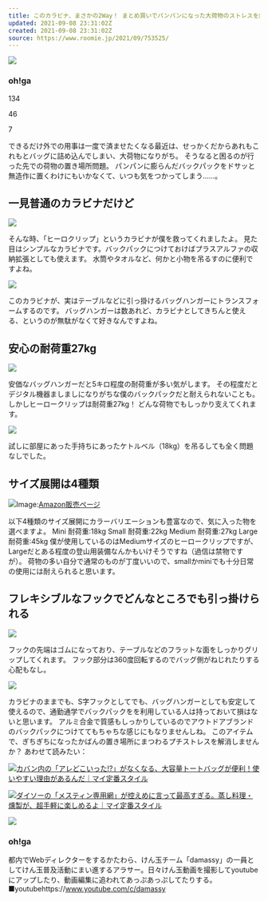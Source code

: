 ```yaml
---
title: このカラビナ、まさかの2Way！ まとめ買いでパンパンになった大荷物のストレスを解消してくれるありがたさよ…│マイ定番スタイル
updated: 2021-09-08 23:31:02Z
created: 2021-09-08 23:31:02Z
source: https://www.roomie.jp/2021/09/753525/
---
```


![](https://www.roomie.jp/wp-content/uploads/userphoto/238.jpg)

### oh!ga

 134

 46

 7

できるだけ外での用事は一度で済ませたくなる最近は、せっかくだからあれもこれもとバッグに詰め込んでしまい、大荷物になりがち。
そうなると困るのが行った先での荷物の置き場所問題。
パンパンに膨らんだバックパックをドサッと無造作に置くわけにもいかなくて、いつも気をつかってしまう……。

## 一見普通のカラビナだけど

![](https://assets.media-platform.com/roomie/dist/images/2021/09/heroclip_0001_07A03763.jpg)

そんな時、「ヒーロクリップ」というカラビナが僕を救ってくれましたよ。
見た目はシンプルなカラビナです。バックパックにつけておけばプラスアルファの収納拡張としても使えます。
水筒やタオルなど、何かと小物を吊るすのに便利ですよね。

![](https://assets.media-platform.com/roomie/dist/images/2021/09/heroclip_0002_07A03764.jpg)

このカラビナが、実はテーブルなどに引っ掛けるバッグハンガーにトランスフォームするのです。
バッグハンガーは数あれど、カラビナとしてきちんと使える、というのが無駄がなくて好きなんですよね。

## 安心の耐荷重27kg

![](https://assets.media-platform.com/roomie/dist/images/2021/09/heroclip_0006_07A03770.jpg)

安価なバッグハンガーだと5キロ程度の耐荷重が多い気がします。
その程度だとデジタル機器ましましになりがちな僕のバックパックだと耐えられないことも。
しかしヒーロークリップは耐荷重27kg！ どんな荷物でもしっかり支えてくれます。

![](https://assets.media-platform.com/roomie/dist/images/2021/09/heroclip_0003_07A03766.jpg)

試しに部屋にあった手持ちにあったケトルベル（18kg）を吊るしても全く問題なしでした。

## サイズ展開は4種類

![](https://assets.media-platform.com/roomie/dist/images/2021/09/heroclip_0007_07A03770.jpg)Image:[Amazon販売ページ](https://www.amazon.co.jp/HERO-CLIP-%E3%83%92%E3%83%BC%E3%83%AD%E3%83%BC%E3%82%AF%E3%83%AA%E3%83%83%E3%83%97-%E3%83%90%E3%83%83%E3%82%AF%E3%83%8F%E3%83%B3%E3%82%AC%E3%83%BC-%E9%9D%99%E6%AD%A2%E8%8D%B7%E9%87%8D27kg/dp/B07J6GZNRM/ref=sr_1_1?__mk_ja_JP=%E3%82%AB%E3%82%BF%E3%82%AB%E3%83%8A&dchild=1&keywords=%E3%83%92%E3%83%BC%E3%83%AD%E3%83%BC%E3%82%AF%E3%83%AA%E3%83%83%E3%83%97&qid=1630979303&sr=8-1)

以下4種類のサイズ展開にカラーバリエーションも豊富なので、気に入った物を選べますよ。
Mini 耐荷重:18kg
Small 耐荷重:22kg
Medium 耐荷重:27kg
Large 耐荷重:45kg
僕が使用しているのはMediumサイズのヒーロークリップですが、Largeだとある程度の登山用装備なんかもいけそうですね（過信は禁物ですが）。
荷物の多い自分で通常のものが丁度いいので、smallかminiでも十分日常の使用には耐えられると思います。

## フレキシブルなフックでどんなところでも引っ掛けられる

![](https://assets.media-platform.com/roomie/dist/images/2021/09/heroclip_0004_07A03767.jpg)

フックの先端はゴムになっており、テーブルなどのフラットな面をしっかりグリップしてくれます。
フック部分は360度回転するのでバッグ側がねじれたりする心配もなし。

![](https://assets.media-platform.com/roomie/dist/images/2021/09/heroclip_0005_07A03768.jpg)

カラビナのままでも、S字フックとしてでも、バッグハンガーとしても安定して使えるので、通勤通学でバックパックをを利用している人は持っておいて損はないと思います。
アルミ合金で質感もしっかりしているのでアウトドアブランドのバックパックにつけててもちゃちな感じにもなりませんしね。
このアイテムで、ぎちぎちになったかばんの置き場所にまつわるプチストレスを解消しませんか？
あわせて読みたい：

[ ![](https://assets.media-platform.com/roomie/dist/images/2021/09/IMG_9837.jpg)カバン内の「アレどこいった!?」がなくなる、大容量トートバッグが便利！使いやすい理由があるんだ｜マイ定番スタイル](https://www.roomie.jp/2021/09/748738/)

[ ![](https://assets.media-platform.com/roomie/dist/images/2021/09/59D4AB1B-D81C-4F52-8CC8-AEAEA6EEC07B.gif)ダイソーの「メスティン専用網」が控えめに言って最高すぎる。蒸し料理・燻製が、超手軽に楽しめるよ｜マイ定番スタイル](https://www.roomie.jp/2021/09/753194/)

![](https://www.roomie.jp/wp-content/uploads/userphoto/238.jpg)

### oh!ga

都内でWebディレクターをするかたわら、けん玉チーム「damassy」の一員としてけん玉普及活動にまい進するアラサー。日々けん玉動画を撮影してyoutubeにアップしたり、動画編集に追われてあっぷあっぷしてたりする。■youtubehttps://www.youtube.com/c/damassy